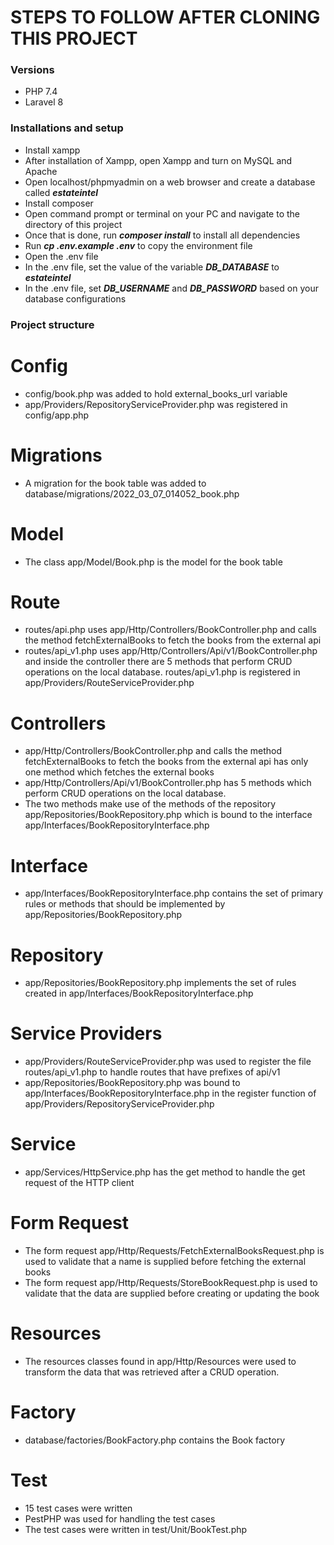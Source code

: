 # STEPS TO FOLLOW AFTER CLONING THIS PROJECT

### Versions
- PHP 7.4
- Laravel 8

### Installations and setup
- Install xampp
- After installation of Xampp, open Xampp and turn on MySQL and Apache
- Open localhost/phpmyadmin on a web browser and create a database called ***estateintel***
- Install composer
- Open command prompt or terminal on your PC and navigate to the directory of this project
- Once that is done, run ***composer install*** to install all dependencies
- Run ***cp .env.example .env*** to copy the environment file
- Open the .env file
- In the .env file, set the value of the variable ***DB_DATABASE*** to ***estateintel***
- In the .env file, set ***DB_USERNAME*** and ***DB_PASSWORD*** based on your database configurations

### Project structure

# Config
- config/book.php was added to hold external_books_url variable
- app/Providers/RepositoryServiceProvider.php was registered in config/app.php

# Migrations
- A migration for the book table was added to database/migrations/2022_03_07_014052_book.php

# Model
- The class app/Model/Book.php is the model for the book table

# Route
- routes/api.php uses app/Http/Controllers/BookController.php and calls the method fetchExternalBooks to fetch the books from the external api
- routes/api_v1.php uses app/Http/Controllers/Api/v1/BookController.php and inside the controller there are 5 methods that perform CRUD operations on the local database. routes/api_v1.php is registered in app/Providers/RouteServiceProvider.php

# Controllers
- app/Http/Controllers/BookController.php and calls the method fetchExternalBooks to fetch the books from the external api has only one method which fetches the external books
- app/Http/Controllers/Api/v1/BookController.php has 5 methods which perform CRUD operations on the local database.
- The two methods make use of the methods of the repository app/Repositories/BookRepository.php which is bound to the interface app/Interfaces/BookRepositoryInterface.php

# Interface
- app/Interfaces/BookRepositoryInterface.php contains the set of primary rules or methods that should be implemented by app/Repositories/BookRepository.php

# Repository
- app/Repositories/BookRepository.php implements the set of rules created in app/Interfaces/BookRepositoryInterface.php

# Service Providers
- app/Providers/RouteServiceProvider.php was used to register the file routes/api_v1.php to handle routes that have prefixes of api/v1
- app/Repositories/BookRepository.php was bound to app/Interfaces/BookRepositoryInterface.php in the register function of app/Providers/RepositoryServiceProvider.php

# Service
- app/Services/HttpService.php has the get method to handle the get request of the HTTP client

# Form Request
- The form request app/Http/Requests/FetchExternalBooksRequest.php is used to validate that a name is supplied before fetching the external books
- The form request app/Http/Requests/StoreBookRequest.php is used to validate that the data are supplied before creating or updating the book

# Resources
- The resources classes found in app/Http/Resources were used to transform the data that was retrieved after a CRUD operation.

# Factory
- database/factories/BookFactory.php contains the Book factory

# Test
- 15 test cases were written
- PestPHP was used for handling the test cases
- The test cases were written in test/Unit/BookTest.php





